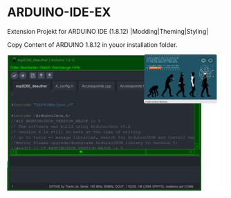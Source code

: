 <img src="https://dimestorerocket.com/wp-content/uploads/2019/09/arduino-logo-banner.png" alt=""></img>
# ARDUINO-IDE-EX
Extension Projekt for ARDUINO IDE (1.8.12) |Modding|Theming|Styling|

Copy Content of ARDUINO 1.8.12 in youor installation folder.

<img src="./images/screen.png" alt=""></img>